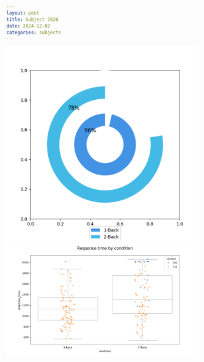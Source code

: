 ```yaml
---
layout: post
title: Subject 7028
date: 2024-12-02
categories: subjects
---
```


![](data/7028/run-4/7028_accuracy_by_condition.png)
![](data/7028/run-4/7028_response_time_by_condition.png)
